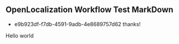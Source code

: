 ## OpenLocalization Workflow Test MarkDown
* e9b923df-f7db-4591-9adb-4e8689757d62 
thanks!

Hello world